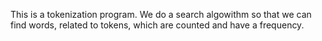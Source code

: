 This is a tokenization program. 
We do a search algowithm so that we can find words, related to tokens, which are counted and have a frequency.
